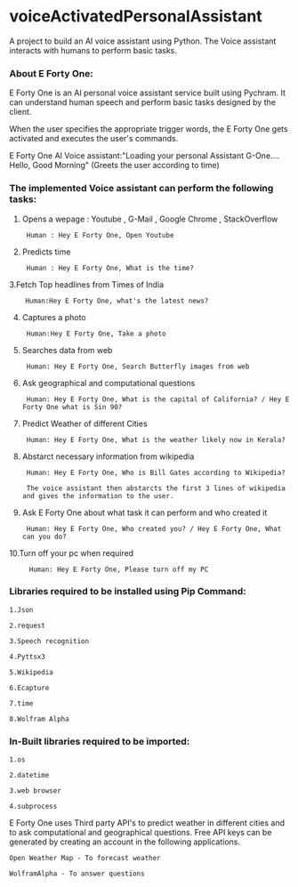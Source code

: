 # voiceActivatedPersonalAssistant

A project to build an AI voice assistant using Python. The Voice assistant interacts with humans to perform basic tasks.


### About E Forty One:

E Forty One is an AI personal voice assistant service built using Pychram. It can understand human speech and perform basic tasks designed by the client.

When the user specifies the appropriate trigger words, the E Forty One gets activated and executes the user's commands.

E Forty One AI Voice assistant:"Loading your personal Assistant G-One....
                          Hello, Good Morning" (Greets the user according to time)


### The implemented Voice assistant can perform the following tasks:


1. Opens a wepage : Youtube , G-Mail , Google Chrome , StackOverflow 
	
		Human : Hey E Forty One, Open Youtube
		
		
2. Predicts time 
	
	
		Human : Hey E Forty One, What is the time?
		
		
3.Fetch Top headlines from Times of India
	
         
		Human:Hey E Forty One, what's the latest news?
		
		
4. Captures a photo
	
  		
		Human:Hey E Forty One, Take a photo
		
		
5. Searches data from web
	
   		
		Human: Hey E Forty One, Search Butterfly images from web
		
		
6. Ask geographical and computational questions
	
  	 	
		Human: Hey E Forty One, What is the capital of California? / Hey E Forty One what is Sin 90?
		
		
7. Predict Weather of different Cities
   		
	
		Human: Hey E Forty One, What is the weather likely now in Kerala?
		
	
8. Abstarct necessary information from wikipedia
	
   		
		Human: Hey E Forty One, Who is Bill Gates according to Wikipedia?
		
		The voice assistant then abstarcts the first 3 lines of wikipedia and gives the information to the user.
	
	
9. Ask E Forty One about what task it can perform and who created it
	
	  	Human: Hey E Forty One, Who created you? / Hey E Forty One, What can you do?
		
		
10.Turn off your pc when required
   		
   		 Human: Hey E Forty One, Please turn off my PC

### Libraries required to be installed using Pip Command:
	
	1.Json
	
	2.request
	
	3.Speech recognition
	
 	4.Pyttsx3
	
	5.Wikipedia
	
	6.Ecapture
	
	7.time
	
	8.Wolfram Alpha


### In-Built libraries required to be imported:

	1.os
	
	2.datetime
	
	3.web browser
	
	4.subprocess



E Forty One uses Third party API's to predict weather in different cities and to ask computational and geographical questions. 
Free API keys can be generated by creating an account in the following applications.  
	
	Open Weather Map - To forecast weather
	
	WolframAlpha - To answer questions
